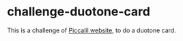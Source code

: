 # challenge-duotone-card
This is a challenge of <a href="https://piccalil.li/blog/challenge-003-duotone-card">Piccalil website<a/>, to do a duotone card.
